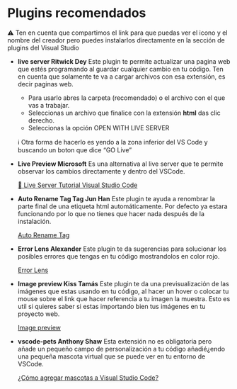 # Plugins recomendados

⚠️ Ten en cuenta que compartimos el link para que puedas ver el icono y el nombre del creador pero puedes instalarlos directamente en la sección de plugins del Visual Studio

- **live server Ritwick Dey**
	Este plugin te permite actualizar una pagina web que estés programando al guardar cualquier cambio en tu código. Ten en cuenta que solamente te va a cargar archivos con esa extensión, es decir paginas web.
    
    - Para usarlo abres la carpeta (recomendado) o el archivo con el que vas a trabajar.
    - Seleccionas un archivo que finalice con la extensión **html** das clic derecho.
    - Seleccionas la opción OPEN WITH LIVE SERVER
    
	ℹ️ Otra forma de hacerlo es yendo a la zona inferior del VS Code y buscando un boton que dice “GO Live”

- **Live Preview Microsoft**
    Es una alternativa al live server que te permite observar los cambios directamente y dentro del VSCode.
    
    [📶 Live Server Tutorial Visual Studio Code](https://youtu.be/QmQFVghf0H4?si=wHBcuv5d7dtkrXCG)
    
- **Auto Rename Tag Tag Jun Han**
	Este plugin te ayuda a renombrar la parte final de una etiqueta html automáticamente. Por defecto ya estara funcionando por lo que no tienes que hacer nada después de la instalación.
	
    [Auto Rename Tag](https://marketplace.visualstudio.com/items?itemName=formulahendry.auto-rename-tag)
    
- **Error Lens Alexander**
    Este plugin te da sugerencias para solucionar los posibles errores que tengas en tu código mostrandolos en color rojo.
    
	[Error Lens](https://marketplace.visualstudio.com/items?itemName=usernamehw.errorlens)

- **Image preview Kiss Tamás**
	Este plugin te da una previsualización de las imágenes que estas usando en tu código, al hacer un hover o colocar tu mouse sobre el link que hacer referencia a tu imagen la muestra. Esto es util si quieres saber si estas importando bien tus imágenes en tu proyecto web.
	
	[Image preview](https://marketplace.visualstudio.com/items?itemName=kisstkondoros.vscode-gutter-preview)
    
- **vscode-pets Anthony Shaw**
	Esta extensión no es obligatoria pero añade un pequeño campo de personalización a tu código añadié¿endo una pequeña mascota virtual que se puede ver en tu entorno de VSCode.
	 
	[¿Cómo agregar mascotas a Visual Studio Code?](https://www.youtube.com/watch?v=bwb96acievQ)